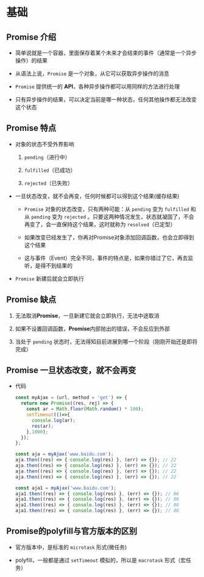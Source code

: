 # 基础

## Promise 介绍

+ 简单说就是一个容器，里面保存着某个未来才会结束的事件（通常是一个异步操作）的结果

+ 从语法上说，`Promise` 是一个对象，从它可以获取异步操作的消息

+ `Promise` 提供统一的 **API**，各种异步操作都可以用同样的方法进行处理

+ 只有异步操作的结果，可以决定当前是哪一种状态，任何其他操作都无法改变这个状态

## Promise 特点

+ 对象的状态不受外界影响

    1. `pending`（进行中）

    2. `fulfilled`（已成功）

    3. `rejected`（已失败）

+ 一旦状态改变，就不会再变，任何时候都可以得到这个结果(缓存结果)

  + `Promise` 对象的状态改变，只有两种可能：从 `pending` 变为 `fulfilled` 和从 `pending` 变为 `rejected` 。只要这两种情况发生，状态就凝固了，不会再变了，会一直保持这个结果，这时就称为 `resolved`（已定型）

  + 如果改变已经发生了，你再对Promise对象添加回调函数，也会立即得到这个结果

  + 这与事件（Event）完全不同，事件的特点是，如果你错过了它，再去监听，是得不到结果的

+ `Promise` 新建后就会立即执行

## Promise 缺点

1. 无法取消**Promise**，一旦新建它就会立即执行，无法中途取消

2. 如果不设置回调函数，**Promise**内部抛出的错误，不会反应到外部

3. 当处于 `pending` 状态时，无法得知目前进展到哪一个阶段（刚刚开始还是即将完成）

## Promise 一旦状态改变，就不会再变

+ 代码

  ```js
  const myAjax = (url, method = 'get') => {
    return new Promise((res, rej) => {
      const ar = Math.floor(Math.random() * 100);
      setTimeout(()=>{
        console.log(ar);
        res(ar);
      },1000);
    });
  };

  const aja = myAjax('www.baidu.com');
  aja.then((res) => { console.log(res) }, (err) => {}); // 22
  aja.then((res) => { console.log(res) }, (err) => {}); // 22
  aja.then((res) => { console.log(res) }, (err) => {}); // 22
  aja.then((res) => { console.log(res) }, (err) => {}); // 22

  const aja1 = myAjax('www.baidu.com');
  aja1.then((res) => { console.log(res) }, (err) => {}); // 86
  aja1.then((res) => { console.log(res) }, (err) => {}); // 86
  aja1.then((res) => { console.log(res) }, (err) => {}); // 86
  aja1.then((res) => { console.log(res) }, (err) => {}); // 86
  ```

## Promise的polyfill与官方版本的区别

+ 官方版本中，是标准的 `microtask` 形式(微任务)

+ polyfill，一般都是通过 `setTimeout` 模拟的，所以是  `macrotask` 形式（宏任务）
